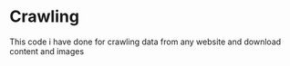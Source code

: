 # Crawling
This code i have done for crawling data from any website and download content and images
